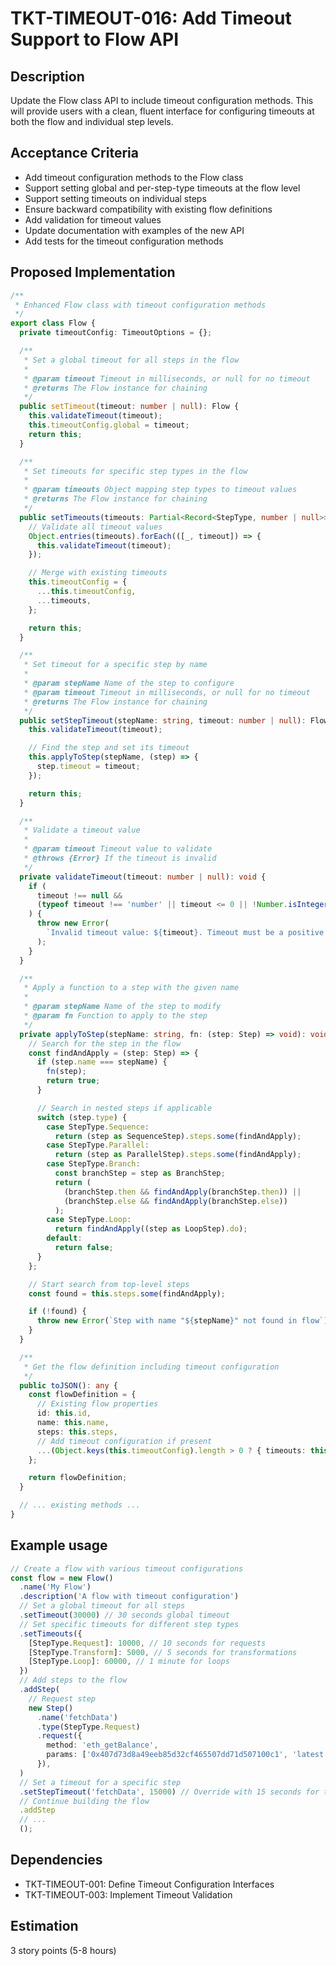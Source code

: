 # TKT-TIMEOUT-016: Add Timeout Support to Flow API

## Description

Update the Flow class API to include timeout configuration methods. This will provide users with a clean, fluent interface for configuring timeouts at both the flow and individual step levels.

## Acceptance Criteria

- Add timeout configuration methods to the Flow class
- Support setting global and per-step-type timeouts at the flow level
- Support setting timeouts on individual steps
- Ensure backward compatibility with existing flow definitions
- Add validation for timeout values
- Update documentation with examples of the new API
- Add tests for the timeout configuration methods

## Proposed Implementation

```typescript
/**
 * Enhanced Flow class with timeout configuration methods
 */
export class Flow {
  private timeoutConfig: TimeoutOptions = {};

  /**
   * Set a global timeout for all steps in the flow
   *
   * @param timeout Timeout in milliseconds, or null for no timeout
   * @returns The Flow instance for chaining
   */
  public setTimeout(timeout: number | null): Flow {
    this.validateTimeout(timeout);
    this.timeoutConfig.global = timeout;
    return this;
  }

  /**
   * Set timeouts for specific step types in the flow
   *
   * @param timeouts Object mapping step types to timeout values
   * @returns The Flow instance for chaining
   */
  public setTimeouts(timeouts: Partial<Record<StepType, number | null>>): Flow {
    // Validate all timeout values
    Object.entries(timeouts).forEach(([_, timeout]) => {
      this.validateTimeout(timeout);
    });

    // Merge with existing timeouts
    this.timeoutConfig = {
      ...this.timeoutConfig,
      ...timeouts,
    };

    return this;
  }

  /**
   * Set timeout for a specific step by name
   *
   * @param stepName Name of the step to configure
   * @param timeout Timeout in milliseconds, or null for no timeout
   * @returns The Flow instance for chaining
   */
  public setStepTimeout(stepName: string, timeout: number | null): Flow {
    this.validateTimeout(timeout);

    // Find the step and set its timeout
    this.applyToStep(stepName, (step) => {
      step.timeout = timeout;
    });

    return this;
  }

  /**
   * Validate a timeout value
   *
   * @param timeout Timeout value to validate
   * @throws {Error} If the timeout is invalid
   */
  private validateTimeout(timeout: number | null): void {
    if (
      timeout !== null &&
      (typeof timeout !== 'number' || timeout <= 0 || !Number.isInteger(timeout))
    ) {
      throw new Error(
        `Invalid timeout value: ${timeout}. Timeout must be a positive integer or null.`,
      );
    }
  }

  /**
   * Apply a function to a step with the given name
   *
   * @param stepName Name of the step to modify
   * @param fn Function to apply to the step
   */
  private applyToStep(stepName: string, fn: (step: Step) => void): void {
    // Search for the step in the flow
    const findAndApply = (step: Step) => {
      if (step.name === stepName) {
        fn(step);
        return true;
      }

      // Search in nested steps if applicable
      switch (step.type) {
        case StepType.Sequence:
          return (step as SequenceStep).steps.some(findAndApply);
        case StepType.Parallel:
          return (step as ParallelStep).steps.some(findAndApply);
        case StepType.Branch:
          const branchStep = step as BranchStep;
          return (
            (branchStep.then && findAndApply(branchStep.then)) ||
            (branchStep.else && findAndApply(branchStep.else))
          );
        case StepType.Loop:
          return findAndApply((step as LoopStep).do);
        default:
          return false;
      }
    };

    // Start search from top-level steps
    const found = this.steps.some(findAndApply);

    if (!found) {
      throw new Error(`Step with name "${stepName}" not found in flow`);
    }
  }

  /**
   * Get the flow definition including timeout configuration
   */
  public toJSON(): any {
    const flowDefinition = {
      // Existing flow properties
      id: this.id,
      name: this.name,
      steps: this.steps,
      // Add timeout configuration if present
      ...(Object.keys(this.timeoutConfig).length > 0 ? { timeouts: this.timeoutConfig } : {}),
    };

    return flowDefinition;
  }

  // ... existing methods ...
}
```

## Example usage

```typescript
// Create a flow with various timeout configurations
const flow = new Flow()
  .name('My Flow')
  .description('A flow with timeout configuration')
  // Set a global timeout for all steps
  .setTimeout(30000) // 30 seconds global timeout
  // Set specific timeouts for different step types
  .setTimeouts({
    [StepType.Request]: 10000, // 10 seconds for requests
    [StepType.Transform]: 5000, // 5 seconds for transformations
    [StepType.Loop]: 60000, // 1 minute for loops
  })
  // Add steps to the flow
  .addStep(
    // Request step
    new Step()
      .name('fetchData')
      .type(StepType.Request)
      .request({
        method: 'eth_getBalance',
        params: ['0x407d73d8a49eeb85d32cf465507dd71d507100c1', 'latest'],
      }),
  )
  // Set a timeout for a specific step
  .setStepTimeout('fetchData', 15000) // Override with 15 seconds for this specific step
  // Continue building the flow
  .addStep
  // ...
  ();
```

## Dependencies

- TKT-TIMEOUT-001: Define Timeout Configuration Interfaces
- TKT-TIMEOUT-003: Implement Timeout Validation

## Estimation

3 story points (5-8 hours)
